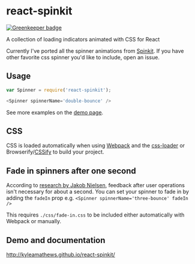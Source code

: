 react-spinkit
=============

[![Greenkeeper badge](https://badges.greenkeeper.io/blakeembrey/react-spinkit.svg)](https://greenkeeper.io/)

A collection of loading indicators animated with CSS for React

Currently I've ported all the spinner animations from
[Spinkit](https://github.com/tobiasahlin/SpinKit). If you have other favorite
 css spinner you'd like to include, open an issue.

## Usage
```javascript
var Spinner = require('react-spinkit');

<Spinner spinnerName='double-bounce' />
```

See more examples on the [demo page](http://kyleamathews.github.io/react-spinkit/).

## CSS
CSS is loaded automatically when using [Webpack](http://webpack.github.io) and the
[css-loader](https://github.com/webpack/css-loader) or Browserify/[CSSify](https://github.com/davidguttman/cssify)
 to build your project.

## Fade in spinners after one second
According to [research by Jakob Nielsen](http://www.nngroup.com/articles/response-times-3-important-limits/),
 feedback after user operations isn't necessary for about a second.
 You can set your spinner to fade in by adding the `fadeIn` prop e.g. `<Spinner
spinnerName='three-bounce' fadeIn />`

This requires `./css/fade-in.css` to be included either automatically
with Webpack or manually.


## Demo and documentation
http://kyleamathews.github.io/react-spinkit/
